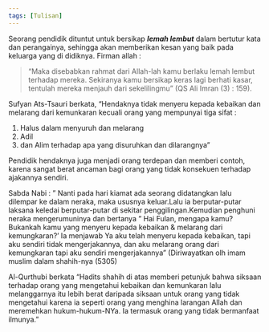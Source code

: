 ```yaml
---
tags: [Tulisan]
---
```

Seorang pendidik dituntut untuk bersikap  **_lemah lembut_** dalam bertutur kata dan perangainya, sehingga akan memberikan kesan yang baik pada keluarga yang di didiknya. Firman allah :  

> “Maka disebabkan rahmat dari Allah-lah kamu berlaku lemah lembut
> terhadap mereka. Sekiranya kamu bersikap keras lagi berhati kasar,
> tentulah mereka menjauh dari sekelilingmu” (QS Ali Imran (3) : 159).

Sufyan Ats-Tsauri berkata, “Hendaknya tidak menyeru kepada kebaikan dan melarang dari kemunkaran kecuali orang yang mempunyai tiga sifat :  
1. Halus dalam menyuruh dan melarang  
2. Adil  
3. dan Alim terhadap apa yang disuruhkan dan dilarangnya”

Pendidik hendaknya juga menjadi orang terdepan dan memberi contoh, karena sangat berat ancaman bagi orang yang tidak konsekuen terhadap ajakannya sendiri.  

Sabda Nabi : ” Nanti pada hari kiamat ada seorang didatangkan lalu dilempar ke dalam neraka, maka ususnya keluar.Lalu ia berputar-putar laksana keledai berputar-putar di sekitar penggilingan.Kemudian penghuni neraka mengerumuninya dan bertanya ” Hai Fulan, mengapa kamu? Bukankah kamu yang menyeru kepada kebaikan & melarang dari kemungkaran?’ Ia menjawab Ya aku telah menyeru kepada kebaikan, tapi aku sendiri tidak mengerjakannya, dan aku melarang orang dari kemungkaran tapi aku sendiri mengerjakannya” (Diriwayatkan olh imam muslim dalam shahih-nya (5305)

Al-Qurthubi berkata “Hadits shahih di atas memberi petunjuk bahwa siksaan terhadap orang yang mengetahui kebaikan dan kemunkaran lalu melanggarnya itu lebih berat daripada siksaan untuk orang yang tidak mengetahui karena ia seperti orang yang menghina larangan Allah dan meremehkan hukum-hukum-NYa. Ia termasuk orang yang tidak bermanfaat ilmunya.”

